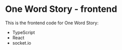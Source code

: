 # One Word Story - frontend

This is the frontend code for One Word Story:

- TypeScript
- React
- socket.io
